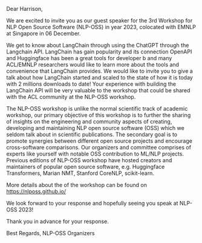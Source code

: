 
Dear Harrison,

We are excited to invite you as our guest speaker for the 3rd Workshop for NLP Open Source Software (NLP-OSS) in year 2023, colocated with EMNLP at Singapore in 06 December.

We get to know about LangChain through using the ChatGPT through the Langchain API. LangChain has gain popularity and its connection OpenAPI and Huggingface has been a great tools for developer b and many ACL/EMNLP researchers would like to learn more about the tools and convenience that LangChain provides. We would like to invite you to give a talk about how LangChain started and scaled to the state of how it is today with 2 millions downloads to date! Your experience with building the LangChain API will be very valuable to the workshop that could be shared with the ACL community at the NLP-OSS workshop.

The NLP-OSS workshop is unlike the normal scientific track of academic workshop, our primary objective of this workshop is to further the sharing of insights on the engineering and community aspects of creating, developing and maintaining NLP open source software (OSS) which we seldom talk about in scientific publications. The secondary goal is to promote synergies between different open source projects and encourage cross-software comparisons. Our organizers and committee comprises of experts like yourself with notable OSS contribution to ML/NLP projects. Previous editions of NLP-OSS workshop have hosted creators and maintainers of popular open source software, e.g. Huggingface Transformers, Marian NMT, Stanford CoreNLP, scikit-learn.

More details about the of the workshop can be found on https://nlposs.github.io/

We look forward to your response and hopefully seeing you speak at NLP-OSS 2023!

Thank you in advance for your response.

Best Regards, NLP-OSS Organizers
